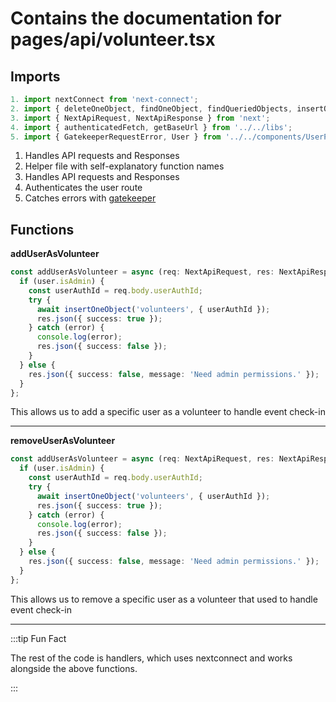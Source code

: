 # Contains the documentation for pages/api/volunteer.tsx

## Imports

```ts
1. import nextConnect from 'next-connect';
2. import { deleteOneObject, findOneObject, findQueriedObjects, insertOneObject, updateOneObject } from './helper';
3. import { NextApiRequest, NextApiResponse } from 'next';
4. import { authenticatedFetch, getBaseUrl } from '../../libs';
5. import { GatekeeperRequestError, User } from '../../components/UserProvider';
```

1. Handles API requests and Responses
2. Helper file with self-explanatory function names
3. Handles API requests and Responses
4. Authenticates the user route
5. Catches errors with [gatekeeper](https://github.com/tamu-datathon-org/gatekeeper)

## Functions

**addUserAsVolunteer**

```ts
const addUserAsVolunteer = async (req: NextApiRequest, res: NextApiResponse, user: User) => {
  if (user.isAdmin) {
    const userAuthId = req.body.userAuthId;
    try {
      await insertOneObject('volunteers', { userAuthId });
      res.json({ success: true });
    } catch (error) {
      console.log(error);
      res.json({ success: false });
    }
  } else {
    res.json({ success: false, message: 'Need admin permissions.' });
  }
};
```

This allows us to add a specific user as a volunteer to handle event check-in

-----

**removeUserAsVolunteer**

```ts
const addUserAsVolunteer = async (req: NextApiRequest, res: NextApiResponse, user: User) => {
  if (user.isAdmin) {
    const userAuthId = req.body.userAuthId;
    try {
      await insertOneObject('volunteers', { userAuthId });
      res.json({ success: true });
    } catch (error) {
      console.log(error);
      res.json({ success: false });
    }
  } else {
    res.json({ success: false, message: 'Need admin permissions.' });
  }
};
```

This allows us to remove a specific user as a volunteer that used to handle event check-in

-----

:::tip Fun Fact

The rest of the code is handlers, which uses nextconnect and works alongside the above functions.

:::